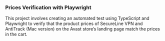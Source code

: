 ### Prices Verification with Playwright
This project involves creating an automated test using TypeScript and Playwright to verify that the product prices of SecureLine VPN and AntiTrack (Mac version) on the Avast store’s landing page match the prices in the cart.
